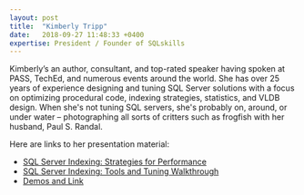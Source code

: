 ```yaml
---
layout: post
title:  "Kimberly Tripp"
date:   2018-09-27 11:48:33 +0400
expertise: President / Founder of SQLskills
---
```


Kimberly’s an author, consultant, and top-rated speaker having spoken at PASS, TechEd, and numerous events around the world. She has over 25 years of experience designing and tuning SQL Server solutions with a focus on optimizing procedural code, indexing strategies, statistics, and VLDB design. When she's not tuning SQL servers, she's probably on, around, or under water – photographing all sorts of critters such as frogfish with her husband, Paul S. Randal. 

Here are links to her presentation material:

- [SQL Server Indexing: Strategies for Performance](https://devintxcontent.blob.core.windows.net/showcontent/Speaker%20Presentations%20Fall%202018/SQLintersection_Tripp_SQLServerIndexing_StrategiesForPerformance%20(2).pdf)
- [SQL Server Indexing: Tools and Tuning Walkthrough](https://devintxcontent.blob.core.windows.net/showcontent/Speaker%20Presentations%20Fall%202018/SQLintersection_Tripp_IndexWalkthrough%20(1).pdf)
- [Demos and Link](https://devintxcontent.blob.core.windows.net/showcontent/Speaker%20Presentations%20Fall%202018/BothIndexingSessions-Demos%26Links.zip)

